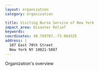 ```yaml
---
layout: organization
category: organization

title: Visiting Nurse Service of New York
impact_area: Disaster Relief
keywords: 
coordinates: 40.769707,-73.964325
address: |
  107 East 70th Street
  New York NY 10021-5087
---
```

Organization's overview
